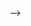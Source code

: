 <!-- ---
title: 'Architectural complexity measures of recurrent neural networks'

# Authors
# If you created a profile for a user (e.g. the default `admin` user), write the username (folder name) here
# and it will be replaced with their full name and linked to their profile.
authors:
  - Saizheng Zhang
  - Yuhuai Wu
  - Tong Che
  - Zhouhan Lin
  - Roland Memisevic
  - Ruslan Salakhutdinov
  - Yoshua Bengio


# Author notes (optional)
author_notes:
  - ''
  - ''
  - ''
  - ''
  - ''
  - ''
  - ''
  - ''

date: '2016-01-01T00:00:00Z'
doi: ' https://proceedings.neurips.cc/paper/2016/hash/860320be12a1c050cd7731794e231bd3-Abstract.html'

# Schedule page publish date (NOT publication's date).
# publishDate: '2017-01-01T00:00:00Z'

# Publication type.
# Accepts a single type but formatted as a YAML list (for Hugo requirements).
# Enter a publication type from the CSL standard.
publication_types: ['paper-conference']

# Publication name and optional abbreviated publication name.
publication: In *Advances in neural information processing systems, 29*
publication_short: In *NIPS 2016*

abstract: In this paper, we systematically analyze the connecting architectures of recurrent neural networks (RNNs). Our main contribution is twofold: first, we present a rigorous graph-theoretic framework describing the connecting architectures of RNNs in general. Second, we propose three architecture complexity measures of RNNs:(a) the recurrent depth, which captures the RNN’s over-time nonlinear complexity,(b) the feedforward depth, which captures the local input-output nonlinearity (similar to the “depth” in feedforward neural networks (FNNs)), and (c) the recurrent skip coefficient which captures how rapidly the information propagates over time. We rigorously prove each measure’s existence and computability. Our experimental results show that RNNs might benefit from larger recurrent depth and feedforward depth. We further demonstrate that increasing recurrent skip coefficient offers performance boosts on long term dependency problems.
# Summary. An optional shortened abstract.
summary: ''

tags: []

# Display this page in the Featured widget?
featured: true

# Custom links (uncomment lines below)
links:
# - name: Custom Link
#   url: https://ieeexplore.ieee.org/abstract/document/6844831
- name: PDF
  url: 'https://proceedings.neurips.cc/paper/2016/file/860320be12a1c050cd7731794e231bd3-Paper.pdf'
url_code: ''
url_dataset: ''
url_poster: ''
url_project: ''
url_slides: ''
url_source: ''
url_video: ''

# Featured image
# To use, add an image named `featured.jpg/png` to your page's folder.
image:
  caption: ''
  focal_point: ''
  preview_only: false

# Associated Projects (optional).
#   Associate this publication with one or more of your projects.
#   Simply enter your project's folder or file name without extension.
#   E.g. `internal-project` references `content/project/internal-project/index.md`.
#   Otherwise, set `projects: []`.
# projects:
#   - example

# Slides (optional).
#   Associate this publication with Markdown slides.
#   Simply enter your slide deck's filename without extension.
#   E.g. `slides: "example"` references `content/slides/example/index.md`.
#   Otherwise, set `slides: ""`.
# slides: example
---

<!-- # {{% callout note %}}
# Click the _Cite_ button above to demo the feature to enable visitors to import publication metadata into their reference management software.
# {{% /callout %}}

# {{% callout note %}}
# Create your slides in Markdown - click the _Slides_ button to check out the example.
# {{% /callout %}}

# Add the publication's **full text** or **supplementary notes** here. You can use rich formatting such as including [code, math, and images](https://docs.hugoblox.com/content/writing-markdown-latex/). --> -->
